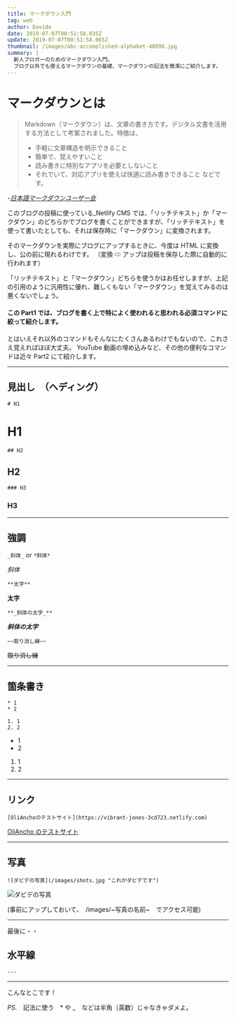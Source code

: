 ```yaml
---
title: マークダウン入門
tag: web
author: Davide
date: 2019-07-07T00:51:58.035Z
update: 2019-07-07T00:51:58.065Z
thumbnail: /images/abc-accomplished-alphabet-48898.jpg
summary: |
  新人ブロガーのためのマークダウン入門。
  ブログ以外でも使えるマークダウンの基礎、マークダウンの記法を簡潔にご紹介します。
---
```

# マークダウンとは

> Markdown（マークダウン）は、文章の書き方です。デジタル文書を活用する方法として考案されました。特徴は、
>
> * 手軽に文章構造を明示できること
> * 簡単で、覚えやすいこと
> * 読み書きに特別なアプリを必要としないこと
> * それでいて、対応アプリを使えば快適に読み書きできること
>   などです。

_\-[日本語マークダウンユーザー会](http://www.markdown.jp/what-is-markdown/)_

このブログの投稿に使っている_Netlify CMS では、「リッチテキスト」か「マークダウン」のどちらかでブログを書くことができますが、「リッチテキスト」を使って書いたとしても、それは保存時に「マークダウン」に変換されます。

そのマークダウンを実際にブログにアップするときに、今度は HTML に変換し、公の前に現れるわけです。
（変換 ⇨ アップは投稿を保存した際に自動的に行われます）

「リッチテキスト」と「マークダウン」どちらを使うかはお任せしますが、上記の引用のように汎用性に優れ、難しくもない「マークダウン」を覚えてみるのは悪くないでしょう。

#### この Part1 では、ブログを書く上で特によく使われると思われる必須コマンドに絞って紹介します。

とはいえそれ以外のコマンドもそんなにたくさんあるわけでもないので、これさえ覚えればほぼ大丈夫。
YouTube 動画の埋め込みなど、その他の便利なコマンドは近々 Part2 にて紹介します。

- - -

## 見出し　（ヘディング）

`# H1`

# H1

`## H2`

## H2

`### H3`

### H3

- - -

## 強調

`_斜体_` or `*斜体*`

_斜体_

`**太字**`

**太字**

`**_斜体の太字_**`

_**斜体の太字**_

`~~取り消し線~~`

~~取り消し線~~

- - -

## 箇条書き

```
* 1
* 2

1. 1
2. 2
```

* 1
* 2

1. 1
2. 2

- - -

## リンク

`[OliAnchoのテストサイト](https://vibrant-jones-3cd723.netlify.com)`

[OliAncho のテストサイト](https://vibrant-jones-3cd723.netlify.com)

- - -

## 写真

`![ダビデの写真](/images/shots.jpg "これがダビデです")`

![ダビデの写真](/images/shots.jpg 'これがダビデです')

(事前にアップしておいて、　/images/\~写真の名前\~　でアクセス可能)

- - -

最後に・・

## 水平線

`---`

- - -

こんなとこです！

_PS._　記法に使う　* や _　などは半角（英数）じゃなきゃダメよ。

